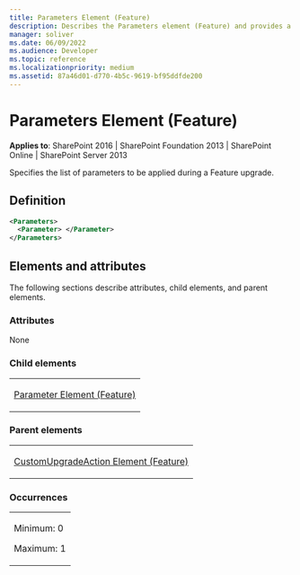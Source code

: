 ```yaml
---
title: Parameters Element (Feature)
description: Describes the Parameters element (Feature) and provides a definition and the elements and attributes.
manager: soliver
ms.date: 06/09/2022
ms.audience: Developer
ms.topic: reference
ms.localizationpriority: medium
ms.assetid: 87a46d01-d770-4b5c-9619-bf95ddfde200
---
```


# Parameters Element (Feature)

**Applies to**: SharePoint 2016 | SharePoint Foundation 2013 | SharePoint Online | SharePoint Server 2013

Specifies the list of parameters to be applied during a Feature upgrade.

## Definition

```XML
<Parameters>
  <Parameter> </Parameter>
</Parameters>
```

## Elements and attributes

The following sections describe attributes, child elements, and parent elements.

### Attributes

None

### Child elements

<table>
<colgroup>
<col width="100%" />
</colgroup>
<tbody>
<tr class="odd">
<td align="left"><p><a href="parameter-element-feature.md">Parameter Element (Feature)</a></p></td>
</tr>
</tbody>
</table>

### Parent elements

<table>
<colgroup>
<col width="100%" />
</colgroup>
<tbody>
<tr class="odd">
<td align="left"><p><a href="customupgradeaction-element-feature.md">CustomUpgradeAction Element (Feature)</a></p></td>
</tr>
</tbody>
</table>

### Occurrences

<table>
<colgroup>
<col width="100%" />
</colgroup>
<tbody>
<tr class="odd">
<td align="left"><p>Minimum: 0</p>
<p>Maximum: 1</p></td>
</tr>
</tbody>
</table>
